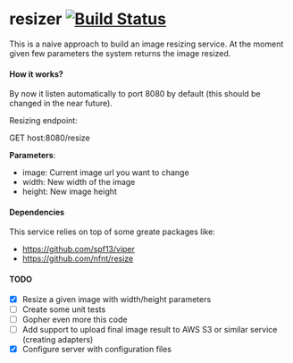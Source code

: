 # resizer [![Build Status](https://travis-ci.org/ssola/resizer.svg)](https://travis-ci.org/ssola/resizer)

This is a naive approach to build an image resizing service. At the moment given few parameters the system returns the image resized.

#### How it works?

By now it listen automatically to port 8080 by default (this should be changed in the near future). 

Resizing endpoint:

GET host:8080/resize

**Parameters**:
- image: Current image url you want to change
- width: New width of the image
- height: New image height

#### Dependencies

This service relies on top of some greate packages like:

- https://github.com/spf13/viper
- https://github.com/nfnt/resize

#### TODO

- [x] Resize a given image with width/height parameters
- [ ] Create some unit tests
- [ ] Gopher even more this code
- [ ] Add support to upload final image result to AWS S3 or similar service (creating adapters)
- [x] Configure server with configuration files
